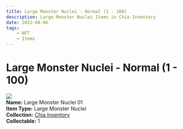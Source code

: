 ```yaml
---
title: Large Monster Nuclei - Normal (1 - 100)
description: Large Monster Nuclei Items in Chia Inventory
date: 2022-08-06
tags:
    - NFT
    - Items
---
```


# Large Monster Nuclei - Normal (1 - 100)
<div class="item_thumbnail">
<img loading="lazy" src="https://rqkaeyrvtvtkfwurlof6eemqszjjdtwyflndwzkhlu3b3wmxmi.arweave.net/jBQCYjWdZqLakVuL_4hGQllKRztgq2jtlR102HdmXYo"><br/>
<div><strong>Name:</strong> Large Monster Nuclei 01</div>
<div><strong>Item Type:</strong> Large Monster Nuclei</div>
<div><strong>Collection:</strong> <a href="https://www.spacescan.io/xch/nft/collection/col16fpva26fhdjp2echs3cr7c30gzl7qe67hu9grtsjcqldz354asjsyzp6wx">Chia Inventory</a></div>
<div><strong>Collectable:</strong> 1</div>
</div>

